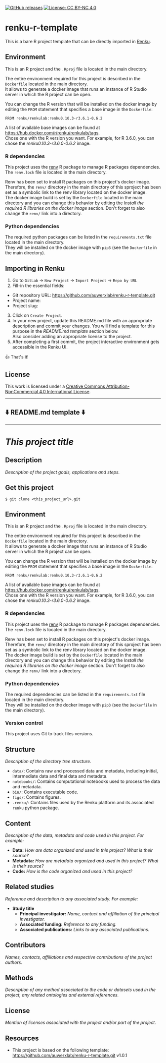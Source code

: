 
[![GitHub releases](https://img.shields.io/github/v/release/auwerxlab/renku-r-template)](https://github.com/auwerxlab/renku-r-template/releases)
[![License: CC BY-NC 4.0](https://i.creativecommons.org/l/by-nc/4.0/88x31.png)](https://creativecommons.org/licenses/by-nc/4.0/)

# renku-r-template

This is a bare R project template that can be directly imported in [Renku](https://datascience.ch/renku).

## Environment

This is an R project and the ``.Rproj`` file is located in the main directory.

The entire environment required for this project is described in the ``Dockerfile`` located in the main directory. \
It allows to generate a docker image that runs an instance of R Studio server in which the R project can be open.

You can change the R version that will be installed on the docker image by editing the ``FROM`` statement that specifies a base image in the ``Dockerfile``:

```
FROM renku/renkulab:renku0.10.3-r3.6.1-0.6.2
```

A list of available base images can be found at https://hub.docker.com/r/renku/renkulab/tags. \
Chose one with the R version you want. For example, for R 3.6.0, you can chose the *renku0.10.3-r3.6.0-0.6.2* image.

### R dependencies

This project uses the [renv](https://rstudio.github.io/renv/articles/renv.html) R package to manage R packages dependencies. \
The ``renv.lock`` file is located in the main directory.

Renv has been set to install R packages on this project's docker image. \
Therefore, the ``renv/`` directory in the main directory of this sproject has been set as a symbolic link to the renv library located on the docker image. \
The docker image build is set by the ``Dockerfile`` located in the main directory and you can change this behavior by editing the *Install the required R libraries on the docker image* section. Don't forget to also change the ``renv/`` link into a directory.

### Python dependencies

The required python packages can be listed in the ``requirements.txt`` file located in the main directory. \
They will be installed on the docker image with ``pip3`` (see the ``Dockerfile`` in the main directory).

## Importing in Renku

1. Go to `GitLab` -> `New Project` -> `Import Project` -> `Repo by URL`
2. Fill-in the essential fields:
  * Git repository URL: https://github.com/auwerxlab/renku-r-template.git
  * Project name: <your project name>
  * Project slug: <your project slug>
3. Click on `Create Project`.
4. In your new project, update this README.md file with an appropriate description and commit your changes.
  You will find a template for this purpose in the *README.md template* section below. \
  Also consider adding an appropriate license to the project.
5. After completing a first commit, the project interactive environment gets accessible in the Renku UI.

👍 That's it!

## License

This work is licensed under a [Creative Commons Attribution-NonCommercial 4.0 International License](http://creativecommons.org/licenses/by-nc/4.0/).

_________________________
## ⬇️ README.md template ⬇️
_________________________

# *This project title*

## Description

*Description of the project goals, applications and steps.*

## Get this project

```
$ git clone <this_project_url>.git
```

## Environment

This is an R project and the ``.Rproj`` file is located in the main directory.

The entire environment required for this project is described in the ``Dockerfile`` located in the main directory. \
It allows to generate a docker image that runs an instance of R Studio server in which the R project can be open.

You can change the R version that will be installed on the docker image by editing the ``FROM`` statement that specifies a base image in the ``Dockerfile``:

```
FROM renku/renkulab:renku0.10.3-r3.6.1-0.6.2
```

A list of available base images can be found at https://hub.docker.com/r/renku/renkulab/tags. \
Chose one with the R version you want. For example, for R 3.6.0, you can chose the *renku0.10.3-r3.6.0-0.6.2* image.

### R dependencies

This project uses the [renv](https://rstudio.github.io/renv/articles/renv.html) R package to manage R packages dependencies. \
The ``renv.lock`` file is located in the main directory.

Renv has been set to install R packages on this project's docker image. \
Therefore, the ``renv/`` directory in the main directory of this sproject has been set as a symbolic link to the renv library located on the docker image. \
The docker image build is set by the ``Dockerfile`` located in the main directory and you can change this behavior by editing the *Install the required R libraries on the docker image* section. Don't forget to also change the ``renv/`` link into a directory.

### Python dependencies

The required dependencies can be listed in the ``requirements.txt`` file located in the main directory. \
They will be installed on the docker image with ``pip3`` (see the ``Dockerfile`` in the main directory).

### Version control

This project uses Git to track files versions.

## Structure

*Description of the directory tree structure.*

* ``data/``: Contains raw and processed data and metadata, including initial, intermediate data and final data and metadata.
* ``notebooks/``: Contains computational notebooks used to process the data and metadata.
* ``bin/``: Contains executable code.
* ``figs/``: Contains figures.
* ``.renku/``: Contains files used by the Renku platform and its associated ``renku`` python package.

## Content

*Description of the data, metadata and code used in this project. For example:*

* **Data:** *How are data organized and used in this project? What is their source?*
* **Metadata:** *How are metadata organized and used in this project? What is their source?*
* **Code:** *How is the code organized and used in this project?*

## Related studies

*Reference and description to any associated study. For example:*

* **Study title**
    * **Principal investigator:** *Name, contact and affiliation of the principal investigator.*
    * **Associated funding:** *Reference to any funding.*
    * **Associated publications:** *Links to any associated publications.*

## Contributors

*Names, contacts, affiliations and respective contributions of the project authors.*

## Methods

*Description of any method associated to the code or datasets used in the project, any related ontologies and external references.*

## License

*Mention of licenses associated with the project and/or part of the project.*

## Resources

* This project is based on the following template: https://github.com/auwerxlab/renku-r-template.git v1.0.1
